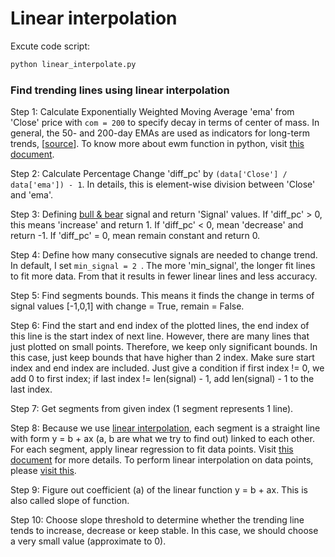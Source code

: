 # Linear interpolation

Excute code script:

```bash
python linear_interpolate.py
```

### Find trending lines using linear interpolation
Step 1: Calculate Exponentially Weighted Moving Average 'ema' from 'Close' price with `com = 200` to specify decay in terms of center of mass. In general, the 50- and 200-day EMAs are used as indicators for long-term trends, [[source](https://www.investopedia.com/terms/e/ema.asp)]. To know more about ewm function in python, visit [this document](https://pandas.pydata.org/pandas-docs/stable/reference/api/pandas.DataFrame.ewm.html). <br>

Step 2: Calculate Percentage Change 'diff_pc' by `(data['Close'] / data['ema']) - 1`. In details, this is element-wise division between 'Close' and 'ema'.<br>

Step 3: Defining [bull & bear](https://www.investopedia.com/insights/digging-deeper-bull-and-bear-markets/#:~:text=Key%20Takeaways,stocks%20are%20declining%20in%20value.) signal and return 'Signal' values. If 'diff_pc' > 0, this means 'increase' and return 1. If 'diff_pc' < 0, mean 'decrease' and return -1. If 'diff_pc' = 0, mean remain constant and return 0.<br>

Step 4: Define how many consecutive signals are needed to change trend. In default, I set `min_signal = 2 `. The more 'min_signal', the longer fit lines to fit more data. From that it results in fewer linear lines and less accuracy.<br>

Step 5: Find segments bounds. This means it finds the change in terms of signal values [-1,0,1] with change = True, remain = False.<br>

Step 6: Find the start and end index of the plotted lines, the end index of this line is the start index of next line. However, there are many lines that just plotted on small points. Therefore, we keep only significant bounds. In this case, just keep bounds that have higher than 2 index. Make sure start index and end index are included. Just give a condition if first index != 0, we add 0 to first index; if last index != len(signal) - 1, add len(signal) - 1 to the last index.<br>

Step 7: Get segments from given index (1 segment represents 1 line).<br>

Step 8: Because we use [linear interpolation](https://matthew-brett.github.io/teaching/linear_interpolation.html), each segment is a straight line with form y = b + ax (a, b are what we try to find out) linked to each other. For each segment, apply linear regression to fit data points. Visit [this document](http://paulbourke.net/miscellaneous/interpolation/) for more details. To perform linear interpolation on data points, please [visit this](https://math.stackexchange.com/questions/177491/how-to-perform-simple-linear-interpolation-on-a-data-set).<br>

Step 9: Figure out coefficient (a) of the linear function y = b + ax. This is also called slope of function.<br>

Step 10: Choose slope threshold to determine whether the trending line tends to increase, decrease or keep stable. In this case, we should choose a very small value (approximate to 0).<br>